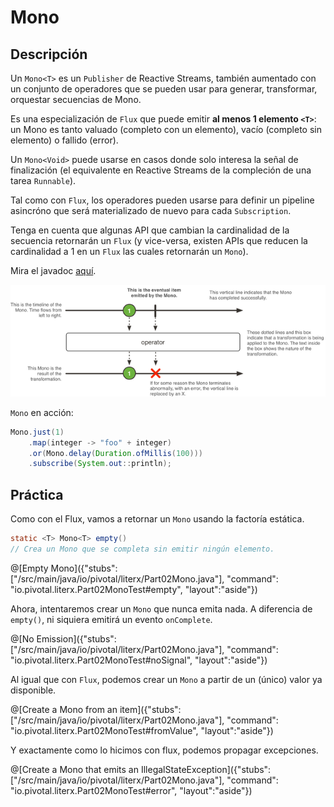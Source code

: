 # Mono

## Descripción

Un `Mono<T>` es un `Publisher` de Reactive Streams, también aumentado con un conjunto de operadores que
se pueden usar para generar, transformar, orquestar secuencias de Mono.

Es una especialización de `Flux` que puede emitir **al menos 1 elemento `<T>`**: un Mono es tanto
valuado (completo con un elemento), vacío (completo sin elemento) o fallido (error).

Un `Mono<Void>` puede usarse en casos donde solo interesa la señal de finalización (el
equivalente en Reactive Streams de la compleción de una tarea `Runnable`).

Tal como con `Flux`, los operadores pueden usarse para definir un pipeline asincróno que será
materializado de nuevo para cada `Subscription`.

Tenga en cuenta que algunas API que cambian la cardinalidad de la secuencia retornarán un `Flux` (y vice-versa,
existen APIs que reducen la cardinalidad a 1 en un `Flux` las cuales retornarán un `Mono`).

Mira el javadoc [aquí](http://projectreactor.io/docs/core/release/api/reactor/core/publisher/Mono.html).

![Diagrama Marble representación de un Mono](/techio/assets/mono.png)

`Mono` en acción:

```java
Mono.just(1)
    .map(integer -> "foo" + integer)
    .or(Mono.delay(Duration.ofMillis(100)))
    .subscribe(System.out::println);
```

## Práctica 


Como con el Flux, vamos a retornar un `Mono` usando la factoría estática.

```java
static <T> Mono<T> empty()
// Crea un Mono que se completa sin emitir ningún elemento.
```
@[Empty Mono]({"stubs": ["/src/main/java/io/pivotal/literx/Part02Mono.java"], "command": "io.pivotal.literx.Part02MonoTest#empty", "layout":"aside"})



Ahora, intentaremos crear un `Mono` que nunca emita nada.
A diferencia de `empty()`, ni siquiera emitirá un evento `onComplete`.

@[No Emission]({"stubs": ["/src/main/java/io/pivotal/literx/Part02Mono.java"], "command": "io.pivotal.literx.Part02MonoTest#noSignal", "layout":"aside"})


Al igual que con `Flux`, podemos crear un `Mono` a partir de un (único) valor ya disponible.

@[Create a Mono from an item]({"stubs": ["/src/main/java/io/pivotal/literx/Part02Mono.java"], "command": "io.pivotal.literx.Part02MonoTest#fromValue", "layout":"aside"})


Y exactamente como lo hicimos con flux, podemos propagar excepciones.


@[Create a Mono that emits an IllegalStateException]({"stubs": ["/src/main/java/io/pivotal/literx/Part02Mono.java"], "command": "io.pivotal.literx.Part02MonoTest#error", "layout":"aside"})


